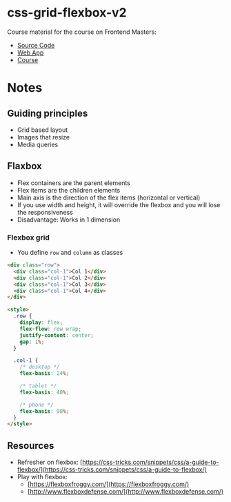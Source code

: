 # css-grid-flexbox-v2

Course material for the course on Frontend Masters:

- [Source Code](https://github.com/FrontendMasters/grid-flexbox-v2/)
- [Web App](https://frontendmasters.github.io/grid-flexbox-v2/)
- [Course](https://frontendmasters.com/courses/css-grid-flexbox-v2/)


# Notes

## Guiding principles

- Grid based layout
- Images that resize
- Media queries

## Flaxbox

- Flex containers are the parent elements
- Flex items are the children elements
- Main axis is the direction of the flex items (horizontal or vertical)
- If you use width and height, it will override the flexbox and you will lose the responsiveness
- Disadvantage: Works in 1 dimension

### Flexbox grid

- You define `row` and `column` as classes

```html
<div class="row">
  <div class="col-1">Col 1</div>
  <div class="col-1">Col 2</div>
  <div class="col-1">Col 3</div>
  <div class="col-1">Col 4</div>
</div>

<style>
  .row {
    display: flex;
    flex-flow: row wrap;
    justify-content: center;
    gap: 1%;
  }

  .col-1 {
    /* desktop */
    flex-basis: 24%;

    /* tablet */
    flex-basis: 48%;

    /* phone */
    flex-basis: 98%;
  }
</style>
```

## Resources

- Refresher on flexbox: [https://css-tricks.com/snippets/css/a-guide-to-flexbox/](https://css-tricks.com/snippets/css/a-guide-to-flexbox/)
- Play with flexbox:
  - [https://flexboxfroggy.com/](https://flexboxfroggy.com/)
  - [http://www.flexboxdefense.com/](http://www.flexboxdefense.com/)

